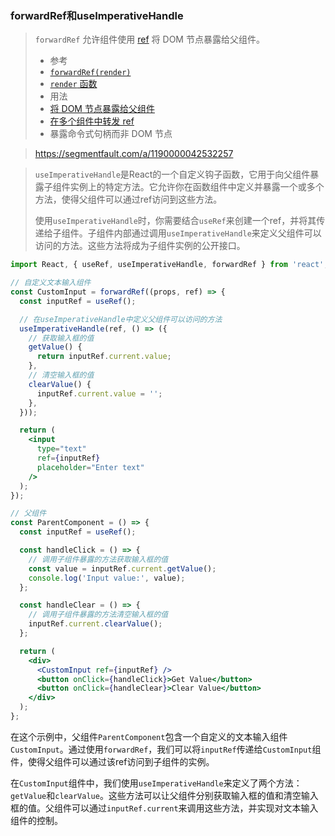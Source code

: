 ### forwardRef和useImperativeHandle

>`forwardRef` 允许组件使用 [ref](https://react.docschina.org/learn/manipulating-the-dom-with-refs) 将 DOM 节点暴露给父组件。
>
>- 参考
>  - [`forwardRef(render)`](https://react.docschina.org/reference/react/forwardRef#forwardref)
>  - [`render` 函数](https://react.docschina.org/reference/react/forwardRef#render-function)
>- 用法
>  - [将 DOM 节点暴露给父组件](https://react.docschina.org/reference/react/forwardRef#exposing-a-dom-node-to-the-parent-component)
>  - [在多个组件中转发 ref](https://react.docschina.org/reference/react/forwardRef#forwarding-a-ref-through-multiple-components)
>  - 暴露命令式句柄而非 DOM 节点

>https://segmentfault.com/a/1190000042532257

>`useImperativeHandle`是React的一个自定义钩子函数，它用于向父组件暴露子组件实例上的特定方法。它允许你在函数组件中定义并暴露一个或多个方法，使得父组件可以通过ref访问到这些方法。
>
>使用`useImperativeHandle`时，你需要结合`useRef`来创建一个ref，并将其传递给子组件。子组件内部通过调用`useImperativeHandle`来定义父组件可以访问的方法。这些方法将成为子组件实例的公开接口。
>
>

````jsx
import React, { useRef, useImperativeHandle, forwardRef } from 'react';

// 自定义文本输入组件
const CustomInput = forwardRef((props, ref) => {
  const inputRef = useRef();

  // 在useImperativeHandle中定义父组件可以访问的方法
  useImperativeHandle(ref, () => ({
    // 获取输入框的值
    getValue() {
      return inputRef.current.value;
    },
    // 清空输入框的值
    clearValue() {
      inputRef.current.value = '';
    },
  }));

  return (
    <input
      type="text"
      ref={inputRef}
      placeholder="Enter text"
    />
  );
});

// 父组件
const ParentComponent = () => {
  const inputRef = useRef();

  const handleClick = () => {
    // 调用子组件暴露的方法获取输入框的值
    const value = inputRef.current.getValue();
    console.log('Input value:', value);
  };

  const handleClear = () => {
    // 调用子组件暴露的方法清空输入框的值
    inputRef.current.clearValue();
  };

  return (
    <div>
      <CustomInput ref={inputRef} />
      <button onClick={handleClick}>Get Value</button>
      <button onClick={handleClear}>Clear Value</button>
    </div>
  );
};

````

在这个示例中，父组件`ParentComponent`包含一个自定义的文本输入组件`CustomInput`。通过使用`forwardRef`，我们可以将`inputRef`传递给`CustomInput`组件，使得父组件可以通过该ref访问到子组件的实例。

在`CustomInput`组件中，我们使用`useImperativeHandle`来定义了两个方法：`getValue`和`clearValue`。这些方法可以让父组件分别获取输入框的值和清空输入框的值。父组件可以通过`inputRef.current`来调用这些方法，并实现对文本输入组件的控制。